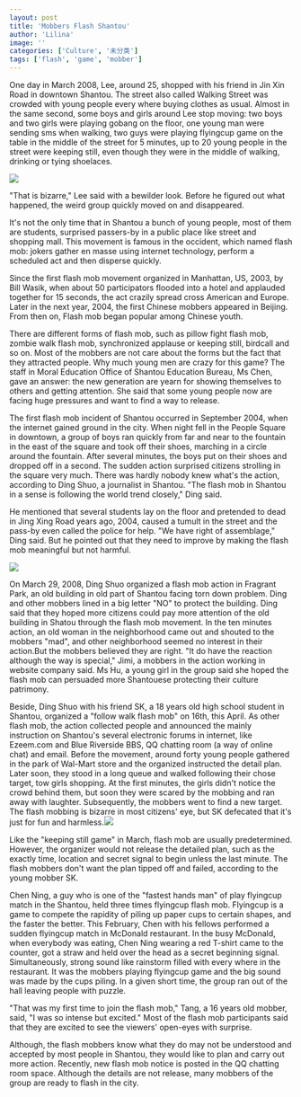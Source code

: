 ```yaml
---
layout: post
title: 'Mobbers Flash Shantou'
author: 'Lilina'
image: ''
categories: ['Culture', '未分类']
tags: ['flash', 'game', 'mobber']
---
```


One day in March 2008, Lee, around 25, shopped with his friend in Jin Xin Road in downtown Shantou. The street also called Walking Street was crowded with young people every where buying clothes as usual. Almost in the same second, some boys and girls around Lee stop moving: two boys and two girls were playing gobang on the floor, one young man were sending sms when walking, two guys were playing flyingcup game on the table in the middle of the street for 5 minutes, up to 20 young people in the street were keeping still, even though they were in the middle of walking, drinking or tying shoelaces.

![](http://lh5.ggpht.com/myshantou/SCEU1nKxLLI/AAAAAAAAA_I/He7df35FUZs/s800/2.jpg)

"That is bizarre," Lee said with a bewilder look. Before he figured out what happened, the weird group quickly moved on and disappeared.

It's not the only time that in Shantou a bunch of young people, most of them are students, surprised passers-by in a public place like street and shopping mall. This movement is famous in the occident, which named flash mob: jokers gather en masse using internet technology, perform a scheduled act and then disperse quickly.

Since the first flash mob movement organized in Manhattan, US, 2003, by Bill Wasik, when about 50 participators flooded into a hotel and applauded together for 15 seconds, the act crazily spread cross American and Europe. Later in the next year, 2004, the first Chinese mobbers appeared in Beijing. From then on, Flash mob began popular among Chinese youth.

There are different forms of flash mob, such as pillow fight flash mob, zombie walk flash mob, synchronized applause or keeping still, birdcall and so on. Most of the mobbers are not care about the forms but the fact that they attracted people. Why much young men are crazy for this game? The staff in Moral Education Office of Shantou Education Bureau, Ms Chen, gave an answer: the new generation are yearn for showing themselves to others and getting attention. She said that some young people now are facing huge pressures and want to find a way to release.

The first flash mob incident of Shantou occurred in September 2004, when the internet gained ground in the city. When night fell in the People Square in downtown, a group of boys ran quickly from far and near to the fountain in the east of the square and took off their shoes, marching in a circle around the fountain. After several minutes, the boys put on their shoes and dropped off in a second. The sudden action surprised citizens strolling in the square very much. There was hardly nobody knew what's the action, according to Ding Shuo, a journalist in Shantou. "The flash mob in Shantou in a sense is following the world trend closely," Ding said.

He mentioned that several students lay on the floor and pretended to dead in Jing Xing Road years ago, 2004, caused a tumult in the street and the pass-by even called the police for help. "We have right of assemblage," Ding said. But he pointed out that they need to improve by making the flash mob meaningful but not harmful.

![](http://lh5.ggpht.com/myshantou/SCEU1nKxLMI/AAAAAAAAA_Q/LW8680CM0z4/s800/3.jpg)

On March 29, 2008, Ding Shuo organized a flash mob action in Fragrant Park, an old building in old part of Shantou facing torn down problem. Ding and other mobbers lined in a big letter "NO" to protect the building. Ding said that they hoped more citizens could pay more attention of the old building in Shatou through the flash mob movement. In the ten minutes action, an old woman in the neighborhood came out and shouted to the mobbers "mad", and other neighborhood seemed no interest in their action.But the mobbers believed they are right. "It do have the reaction although the way is special," Jimi, a mobbers in the action working in website company said. Ms Hu, a young girl in the group said she hoped the flash mob can persuaded more Shantouese protecting their culture patrimony.

Beside, Ding Shuo with his friend SK, a 18 years old high school student in Shantou, organized a "follow walk flash mob" on 16th, this April. As other flash mob, the action collected people and announced the mainly instruction on Shantou's several electronic forums in internet, like Ezeem.com and Blue Riverside BBS, QQ chatting room (a way of online chat) and email. Before the movement, around forty young people gathered in the park of Wal-Mart store and the organized instructed the detail plan. Later soon, they stood in a long queue and walked following their chose target, tow girls shopping. At the first minutes, the girls didn't notice the crowd behind them, but soon they were scared by the mobbing and ran away with laughter. Subsequently, the mobbers went to find a new target. The flash mobbing is bizarre in most citizens' eye, but SK defecated that it's just for fun and harmless.![](http://lh5.ggpht.com/myshantou/SCEU1nKxLKI/AAAAAAAAA_A/eWeQkwmdJi8/s400/1.jpg)

Like the "keeping still game" in March, flash mob are usually predetermined. However, the organizer would not release the detailed plan, such as the exactly time, location and secret signal to begin unless the last minute. The flash mobbers don't want the plan tipped off and failed, according to the young mobber SK.

Chen Ning, a guy who is one of the "fastest hands man" of play flyingcup match in the Shantou, held three times flyingcup flash mob. Flyingcup is a game to compete the rapidity of piling up paper cups to certain shapes, and the faster the better. This February, Chen with his fellows performed a sudden flyingcup match in McDonald restaurant. In the busy McDonald, when everybody was eating, Chen Ning wearing a red T-shirt came to the counter, got a straw and held over the head as a secret beginning signal. Simultaneously, strong sound like rainstorm filled with every where in the restaurant. It was the mobbers playing flyingcup game and the big sound was made by the cups piling. In a given short time, the group ran out of the hall leaving people with puzzle.

"That was my first time to join the flash mob," Tang, a 16 years old mobber, said, "I was so intense but excited." Most of the flash mob participants said that they are excited to see the viewers' open-eyes with surprise.

Although, the flash mobbers know what they do may not be understood and accepted by most people in Shantou, they would like to plan and carry out more action. Recently, new flash mob notice is posted in the QQ chatting room space. Although the details are not release, many mobbers of the group are ready to flash in the city.
